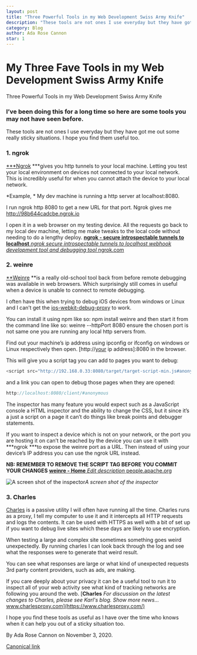 ```yaml
---
layout: post
title: "Three Powerful Tools in my Web Development Swiss Army Knife"
description: "These tools are not ones I use everyday but they have got me out some really sticky situations. I hope you find them useful too."
category: Blog
author: Ada Rose Cannon
star: 1
---
```


# My Three Fave Tools in my Web Development Swiss Army Knife

Three Powerful Tools in my Web Development Swiss Army Knife

### I’ve been doing this for a long time so here are some tools you may not have seen before.

These tools are not ones I use everyday but they have got me out some really sticky situations. I hope you find them useful too.

### **1. ngrok**

[***Ngrok](https://ngrok.com) ***gives you http tunnels to your local machine. Letting you test your local environment on devices not connected to your local network. This is incredibly useful for when you cannot attach the device to your local network.

*Example, * My dev machine is running a http server at localhost:8080.

I run ngrok http 8080 to get a new URL for that port. Ngrok gives me http://98b644cadcbe.ngrok.io

I open it in a web browser on my testing device. All the requests go back to my local dev machine, letting me make tweaks to the local code without needing to do a lengthy deploy.
[**ngrok - secure introspectable tunnels to localhost**
*ngrok secure introspectable tunnels to localhost webhook development tool and debugging tool* ngrok.com](https://ngrok.com/)

### **2. weinre**

[**Weinre](https://people.apache.org/~pmuellr/weinre/docs/latest/Home.html) **is a really old-school tool back from before remote debugging was available in web browsers. Which surprisingly still comes in useful when a device is unable to connect to remote debugging.

I often have this when trying to debug iOS devices from windows or Linux and I can’t get the [ios-webkit-debug-proxy](https://github.com/google/ios-webkit-debug-proxy) to work.

You can install it using npm like so: npm install weinre and then start it from the command line like so: weinre --httpPort 8080 ensure the chosen port is not same one you are running any local http servers from.

Find out your machine’s ip address using ipconfig or ifconfig on windows or Linux respectively then open. [http://[your](http://[your) ip address]:8080 in the browser.

This will give you a script tag you can add to pages you want to debug:

```javascript
<script src="http://192.168.0.33:8080/target/target-script-min.js#anonymous"></script>
```

and a link you can open to debug those pages when they are opened:

```javascript
http://localhost:8080/client/#anonymous
```

The inspector has many feature you would expect such as a JavaScript console a HTML inspector and the ability to change the CSS, but it since it’s a just a script on a page it can’t do things like break points and debugger statements.

If you want to inspect a device which is not on your network, or the port you are hosting it on can’t be reached by the device you can use it with ***ngrok ***to expose the weinre port as a URL. Then instead of using your device’s IP address you can use the ngrok URL instead.

**NB: REMEMBER TO REMOVE THE SCRIPT TAG BEFORE YOU COMMIT YOUR CHANGES**
[**weinre - Home**
*Edit description* people.apache.org](https://people.apache.org/~pmuellr/weinre/docs/latest/Home.html)

![A screen shot of the inspector](https://cdn-images-1.medium.com/max/2000/1*GjzndClI1Ds7hryyPuVxUw.png)*A screen shot of the inspector*

### **3. Charles**

[Charles](http://www.charlesproxy.com) is a passive utility I will often have running all the time. Charles runs as a proxy, I tell my computer to use it and it intercepts all HTTP requests and logs the contents. It can be used with HTTPS as well with a bit of set up if you want to debug live sites which these days are likely to use encryption.

When testing a large and complex site sometimes something goes weird unexpectedly. By running charles I can look back through the log and see what the responses were to generate that weird result.

You can see what responses are large or what kind of unexpected requests 3rd party content providers, such as ads, are making.

If you care deeply about your privacy it can be a useful tool to run it to inspect all of your web activity see what kind of tracking networks are following you around the web.
[**Charles**
*For discussion on the latest changes to Charles, please see Karl's blog. Show more news...* www.charlesproxy.com](https://www.charlesproxy.com/)

I hope you find these tools as useful as I have over the time who knows when it can help you out of a sticky situation too.



By Ada Rose Cannon on November 3, 2020.

[Canonical link](https://medium.com/samsung-internet-dev/my-three-fave-tools-in-my-web-development-swiss-army-knife-2736098c8b3b)
